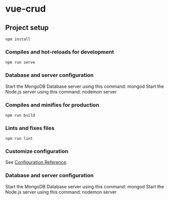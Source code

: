# vue-crud

## Project setup
```
npm install
```

### Compiles and hot-reloads for development
```
npm run serve
```

### Database and server configuration

Start the MongoDB Database server using this command: mongod
Start the Node.js server using this command: nodemon server

### Compiles and minifies for production
```
npm run build
```

### Lints and fixes files
```
npm run lint
```

### Customize configuration
See [Configuration Reference](https://cli.vuejs.org/config/).



### Database and server configuration

Start the MongoDB Database server using this command: mongod
Start the Node.js server using this command: nodemon server

